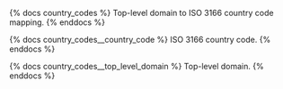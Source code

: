 {% docs country_codes %}
Top-level domain to ISO 3166 country code mapping.
{% enddocs %}

{% docs country_codes__country_code %}
ISO 3166 country code.
{% enddocs %}

{% docs country_codes__top_level_domain %}
Top-level domain.
{% enddocs %}
